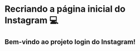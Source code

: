 # Recriando a página inicial do Instagram :computer:



## Bem-vindo ao projeto login do Instagram!





